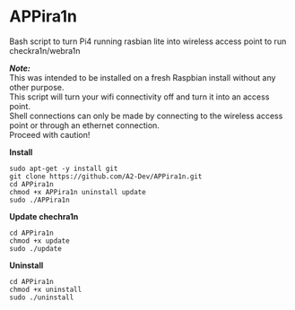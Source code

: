 # APPira1n
Bash script to turn Pi4 running rasbian lite into wireless access point to run checkra1n/webra1n

***Note:***  
This was intended to be installed on a fresh Raspbian install without any other purpose.  
This script will turn your wifi connectivity off and turn it into an access point.  
Shell connections can only be made by connecting to the wireless access point or through an ethernet connection.  
Proceed with caution!

**Install**

```
sudo apt-get -y install git
git clone https://github.com/A2-Dev/APPira1n.git
cd APPira1n
chmod +x APPira1n uninstall update
sudo ./APPira1n
```
**Update chechra1n**
```
cd APPira1n
chmod +x update
sudo ./update
```
**Uninstall**
```
cd APPira1n
chmod +x uninstall
sudo ./uninstall
```
